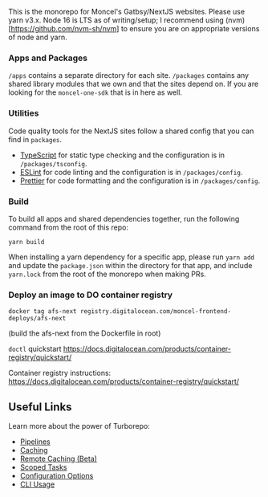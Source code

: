 This is the monorepo for Moncel's Gatbsy/NextJS websites. Please use yarn v3.x. Node 16 is LTS as of writing/setup; I recommend using (nvm)[https://github.com/nvm-sh/nvm] to ensure you are on appropriate versions of node and yarn. 

### Apps and Packages

`/apps` contains a separate directory for each site. 
`/packages` contains any shared library modules that we own and that the sites depend on. If you are looking for the `moncel-one-sdk` that is in here as well. 

### Utilities

Code quality tools for the NextJS sites follow a shared config that you can find in `packages`.

- [TypeScript](https://www.typescriptlang.org/) for static type checking and the configuration is in `/packages/tsconfig`.
- [ESLint](https://eslint.org/) for code linting and the configuration is in `/packages/config`.
- [Prettier](https://prettier.io) for code formatting and the configuration is in `/packages/config`.

### Build

To build all apps and shared dependencies together, run the following command from the root of this repo:

```
yarn build
```

When installing a yarn dependency for a specific app, please run `yarn add` and update the `package.json` within the directory for that app, and include `yarn.lock` from the root of the monorepo when making PRs. 

### Deploy an image to DO container registry

```
docker tag afs-next registry.digitalocean.com/moncel-frontend-deploys/afs-next
```

(build the afs-next from the Dockerfile in root)

`doctl` quickstart 
https://docs.digitalocean.com/products/container-registry/quickstart/

Container registry instructions: https://docs.digitalocean.com/products/container-registry/quickstart/

## Useful Links

Learn more about the power of Turborepo:

- [Pipelines](https://turborepo.org/docs/features/pipelines)
- [Caching](https://turborepo.org/docs/features/caching)
- [Remote Caching (Beta)](https://turborepo.org/docs/features/remote-caching)
- [Scoped Tasks](https://turborepo.org/docs/features/scopes)
- [Configuration Options](https://turborepo.org/docs/reference/configuration)
- [CLI Usage](https://turborepo.org/docs/reference/command-line-reference)
